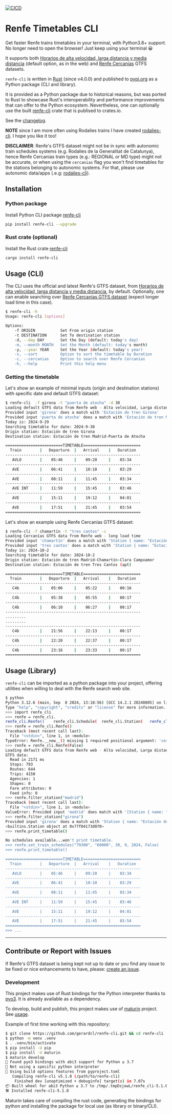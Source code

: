 [![CICD](https://github.com/gerardcl/renfe-cli/actions/workflows/CICD.yml/badge.svg)](https://github.com/gerardcl/renfe-cli/actions/workflows/CICD.yml)

# Renfe Timetables CLI

Get faster Renfe trains timetables in your terminal, with Python3.8+ support.
No longer need to open the browser! Just keep using your terminal 😀

It supports both [Horarios de alta velocidad, larga distancia y media distancia](https://data.renfe.com/dataset/horarios-de-alta-velocidad-larga-distancia-y-media-distancia) (default option, as in the web) and [Renfe Cercanías](https://data.renfe.com/dataset/horarios-cercanias)  GTFS datasets.

`renfe-cli` is written in [Rust](https://www.rust-lang.org/) (since v4.0.0) and published to [pypi.org](https://pypi.org/project/renfe-cli/) as a Python package (CLI and library).

It is provided as a Python package due to historical reasons, but was ported to Rust to showcase Rust's interoperability and performance improvements that can offer to the Python ecosystem. Nevertheless, one can optionally use the built [renfe-cli](https://crates.io/crates/renfe-cli) crate that is publised to crates.io.

See the [changelog](https://github.com/gerardcl/renfe-cli/blob/master/CHANGELOG.md).

**NOTE** since I am more often using Rodalies trains I have created [rodalies-cli](https://github.com/gerardcl/rodalies-cli). I hope you like it too!

  **DISCLAIMER**: Renfe's GTFS dataset might not be in sync with autonomic train schedules systems (e.g. Rodalies de la Generalitat de Catalunya), hence Renfe Cercanias train types (e.g.: REGIONAL or MD type) might not be accurate, or when using the `cercanias` flag you won't find timetables for the stations belonging to autonomic systems. For that, please use autonomic data/apps (.e.g: [rodalies-cli](https://github.com/gerardcl/rodalies-cli)).

## Installation

### Python package

Install Python CLI package [renfe-cli](https://pypi.org/project/renfe-cli/)

```bash
pip install renfe-cli --upgrade
```

### Rust crate (optional)

Install the Rust crate [renfe-cli](https://crates.io/crates/renfe-cli)

```bash
cargo install renfe-cli
```

## Usage (CLI)

The CLI uses the official and latest Renfe's GTFS dataset, from [Horarios de alta velocidad, larga distancia y media distancia](https://data.renfe.com/dataset/horarios-de-alta-velocidad-larga-distancia-y-media-distancia), by default. Optionally, one can enable searching over [Renfe Cercanías GTFS dataset](https://data.renfe.com/dataset/horarios-cercanias) (expect longer load time in this case).

```bash
$ renfe-cli -h
Usage: renfe-cli [options]

Options:
    -f ORIGIN           Set From origin station
    -t DESTINATION      Set To destination station
    -d, --day DAY       Set the Day (default: today's day)
    -m, --month MONTH   Set the Month (default: today's month)
    -y, --year YEAR     Set the Year (default: today's year)
    -s, --sort          Option to sort the timetable by Duration
    -c, --cercanias     Option to search over Renfe Cercanías
    -h, --help          Print this help menu
```

### **Getting the timetable**

Let's show an example of minimal inputs (origin and destination stations) with specific date and default GTFS dataset:

```bash
$ renfe-cli  -f girona -t "puerta de atocha" -d 30
Loading default GTFS data from Renfe web - Alta velocidad, Larga distancia y Media distancia
Provided input 'girona' does a match with 'Estación de tren Girona'
Provided input 'puerta de atocha' does a match with 'Estación de tren Madrid-Puerta de Atocha'
Today is: 2024-9-29
Searching timetable for date: 2024-9-30
Origin station: Estación de tren Girona
Destination station: Estación de tren Madrid-Puerta de Atocha

=========================TIMETABLE=========================
  Train        |   Departure  |   Arrival    |   Duration
-----------------------------------------------------------
   AVLO        |    05:46     |    09:20     |    03:34
-----------------------------------------------------------
   AVE         |    06:41     |    10:10     |    03:29
-----------------------------------------------------------
   AVE         |    08:11     |    11:45     |    03:34
-----------------------------------------------------------
   AVE INT     |    11:59     |    15:45     |    03:46
-----------------------------------------------------------
   AVE         |    15:11     |    19:12     |    04:01
-----------------------------------------------------------
   AVE         |    17:51     |    21:45     |    03:54
===========================================================
```

Let's show an example using Renfe Cercanías GTFS dataset:

```bash
$ renfe-cli -f chamartín -t "tres cantos" -c
Loading Cercanías GTFS data from Renfe web - long load time
Provided input 'chamartín' does a match with 'Station { name: "Estación de tren Madrid-Chamartín-Clara Campoamor", id: "17000" }'
Provided input 'tres cantos' does a match with 'Station { name: "Estación de tren Tres Cantos (apt)", id: "17004" }'
Today is: 2024-10-2
Searching timetable for date: 2024-10-2
Origin station: Estación de tren Madrid-Chamartín-Clara Campoamor
Destination station: Estación de tren Tres Cantos (apt)

=========================TIMETABLE=========================
  Train        |   Departure  |   Arrival    |   Duration    
-----------------------------------------------------------
   C4b         |    05:06     |    05:22     |    00:16     
-----------------------------------------------------------
   C4b         |    05:38     |    05:55     |    00:17     
-----------------------------------------------------------
   C4b         |    06:10     |    06:27     |    00:17     
-----------------------------------------------------------
.........
.........
-----------------------------------------------------------
   C4b         |    21:56     |    22:13     |    00:17     
-----------------------------------------------------------
   C4b         |    22:20     |    22:37     |    00:17     
-----------------------------------------------------------
   C4b         |    23:16     |    23:33     |    00:17     
===========================================================
```

## Usage (Library)

`renfe-cli` can be imported as a python package into your project, offering utilities when willing to deal with the Renfe search web site.

```bash
$ python
Python 3.12.6 (main, Sep  8 2024, 13:18:56) [GCC 14.2.1 20240805] on linux
Type "help", "copyright", "credits" or "license" for more information.
>>> import renfe_cli
>>> renfe = renfe_cli.
renfe_cli.Renfe()    renfe_cli.Schedule(  renfe_cli.Station(   renfe_cli.main()     renfe_cli.renfe_cli  
>>> renfe = renfe_cli.Renfe()
Traceback (most recent call last):
  File "<stdin>", line 1, in <module>
TypeError: Renfe.__new__() missing 1 required positional argument: 'cercanias'
>>> renfe = renfe_cli.Renfe(False)
Loading default GTFS data from Renfe web - Alta velocidad, Larga distancia y Media distancia
GTFS data:
  Read in 2171 ms
  Stops: 793
  Routes: 644
  Trips: 4150
  Agencies: 1
  Shapes: 0
  Fare attributes: 0
  Feed info: 0
>>> renfe.filter_station("madrid")
Traceback (most recent call last):
  File "<stdin>", line 1, in <module>
ValueError: Provided input 'madrid' does match with '[Station { name: "Estación de tren Madrid-Puerta de Atocha", id: "60000" }, Station { name: "Estación de tren Madrid - Atocha Cercanias", id: "18000" }, Station { name: "Estación de tren Madrid-Principe Pio", id: "10000" }, Station { name: "Estación de tren Madrid-Ramon Y Cajal", id: "97201" }, Station { name: "Estación de tren Madrid-Nuevos Ministerios", id: "18002" }, Station { name: "Estación de tren Madrid-Chamartin", id: "17000" }, Station { name: "Estación de tren Madrid-Recoletos", id: "18001" }]' -> There must be ONLY one match
>>> renfe.filter_station("girona")
Provided input 'girona' does a match with 'Station { name: "Estación de tren Girona", id: "79300" }'
<builtins.Station object at 0x77f04173d070>
>>> renfe.print_timetable()

No schedules available...won't print timetable.
>>> renfe.set_train_schedules("79300", "60000", 30, 9, 2024, False)
>>> renfe.print_timetable()

=========================TIMETABLE=========================
  Train        |   Departure  |   Arrival    |   Duration
-----------------------------------------------------------
   AVLO        |    05:46     |    09:20     |    03:34
-----------------------------------------------------------
   AVE         |    06:41     |    10:10     |    03:29
-----------------------------------------------------------
   AVE         |    08:11     |    11:45     |    03:34
-----------------------------------------------------------
   AVE INT     |    11:59     |    15:45     |    03:46
-----------------------------------------------------------
   AVE         |    15:11     |    19:12     |    04:01
-----------------------------------------------------------
   AVE         |    17:51     |    21:45     |    03:54
===========================================================
>>> ...
```

---

## Contribute or Report with Issues

If Renfe's GTFS dataset is being kept not up to date or you find any issue to be fixed or nice enhancements to have, please: [create an issue](https://github.com/gerardcl/renfe-cli/issues).

### Development

This project makes use of Rust bindings for the Python interpreter thanks to [pyo3](https://pyo3.rs). It is already available as a dependency.

To develop, build and publish, this project makes use of [maturin](https://www.maturin.rs/) project. See [usage](https://www.maturin.rs/#usage).

Example of first time working with this repository:

```bash
$ git clone https://github.com/gerardcl/renfe-cli.git && cd renfe-cli
$ python -m venv .venv
$ . .venv/bin/activate
$ pip install -U pip
$ pip install -U maturin
$ maturin develop
🔗 Found pyo3 bindings with abi3 support for Python ≥ 3.7
🐍 Not using a specific python interpreter
📡 Using build options features from pyproject.toml
   Compiling renfe-cli v5.1.0 (/path/to/renfe-cli)
    Finished dev [unoptimized + debuginfo] target(s) in 7.07s
📦 Built wheel for abi3 Python ≥ 3.7 to /tmp/.tmpDsjowL/renfe_cli-5.1.0-cp37-abi3-linux_x86_64.whl
🛠 Installed renfe-cli-5.1.0
```

Maturin takes care of compiling the rust code, generating the bindings for python and installing the package for local use (as library or binary/CLI).
